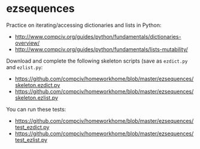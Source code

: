 # ezsequences 

Practice on iterating/accessing dictionaries and lists in Python:

- http://www.compciv.org/guides/python/fundamentals/dictionaries-overview/
- http://www.compciv.org/guides/python/fundamentals/lists-mutability/

Download and complete the following skeleton scripts (save as `ezdict.py` and `ezlist.py`:

- https://github.com/compciv/homeworkhome/blob/master/ezsequences/skeleton.ezdict.py
- https://github.com/compciv/homeworkhome/blob/master/ezsequences/skeleton.ezlist.py

You can run these tests:

- https://github.com/compciv/homeworkhome/blob/master/ezsequences/test_ezdict.py
- https://github.com/compciv/homeworkhome/blob/master/ezsequences/test_ezlist.py
